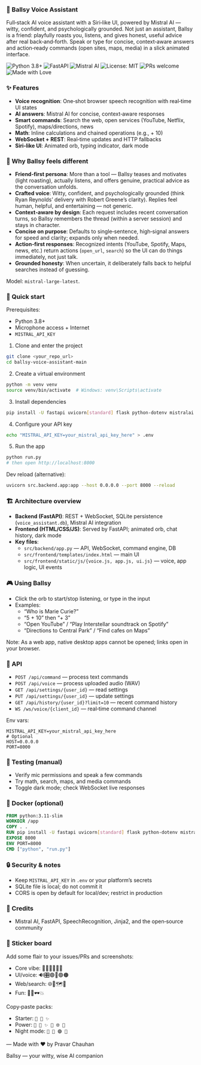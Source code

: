 ### 🎤 Ballsy Voice Assistant

Full‑stack AI voice assistant with a Siri‑like UI, powered by Mistral AI — witty, confident, and psychologically grounded. Not just an assistant, Ballsy is a friend: playfully roasts you, listens, and gives honest, useful advice after real back‑and‑forth. Speak or type for concise, context‑aware answers and action‑ready commands (open sites, maps, media) in a slick animated interface.

![Python 3.8+](https://img.shields.io/badge/Python-3.8%2B-blue?logo=python)
![FastAPI](https://img.shields.io/badge/FastAPI-0.100%2B-009688?logo=fastapi)
![Mistral AI](https://img.shields.io/badge/Mistral%20AI-enabled-6f42c1)
![License: MIT](https://img.shields.io/badge/License-MIT-yellow.svg)
![PRs welcome](https://img.shields.io/badge/PRs-welcome-brightgreen.svg?logo=git)
![Made with Love](https://img.shields.io/badge/made%20with-❤️-ff69b4)

### ✨ Features

- **Voice recognition**: One‑shot browser speech recognition with real‑time UI states
- **AI answers**: Mistral AI for concise, context‑aware responses
- **Smart commands**: Search the web, open services (YouTube, Netflix, Spotify), maps/directions, news
- **Math**: Inline calculations and chained operations (e.g., + 10)
- **WebSocket + REST**: Real‑time updates and HTTP fallbacks
- **Siri‑like UI**: Animated orb, typing indicator, dark mode

### 🤘 Why Ballsy feels different

- **Friend‑first persona**: More than a tool — Ballsy teases and motivates (light roasting), actually listens, and offers genuine, practical advice as the conversation unfolds.
- **Crafted voice**: Witty, confident, and psychologically grounded (think Ryan Reynolds’ delivery with Robert Greene’s clarity). Replies feel human, helpful, and entertaining — not generic.
- **Context‑aware by design**: Each request includes recent conversation turns, so Ballsy remembers the thread (within a server session) and stays in character.
- **Concise on purpose**: Defaults to single‑sentence, high‑signal answers for speed and clarity; expands only when needed.
- **Action‑first responses**: Recognized intents (YouTube, Spotify, Maps, news, etc.) return actions (`open_url`, `search`) so the UI can do things immediately, not just talk.
- **Grounded honesty**: When uncertain, it deliberately falls back to helpful searches instead of guessing.

Model: `mistral-large-latest`.

### 🚀 Quick start

Prerequisites:
- Python 3.8+
- Microphone access + Internet
- `MISTRAL_API_KEY`

1) Clone and enter the project
```bash
git clone <your_repo_url>
cd ballsy-voice-assistant-main
```

2) Create a virtual environment
```bash
python -m venv venv
source venv/bin/activate  # Windows: venv\Scripts\activate
```

3) Install dependencies
```bash
pip install -U fastapi uvicorn[standard] flask python-dotenv mistralai SpeechRecognition pydantic python-multipart websockets jinja2
```

4) Configure your API key
```bash
echo "MISTRAL_API_KEY=your_mistral_api_key_here" > .env
```

5) Run the app
```bash
python run.py
# then open http://localhost:8000
```

Dev reload (alternative):
```bash
uvicorn src.backend.app:app --host 0.0.0.0 --port 8000 --reload
```

### 🏗️ Architecture overview

- **Backend (FastAPI)**: REST + WebSocket, SQLite persistence (`voice_assistant.db`), Mistral AI integration
- **Frontend (HTML/CSS/JS)**: Served by FastAPI; animated orb, chat history, dark mode
- **Key files**:
  - `src/backend/app.py` — API, WebSocket, command engine, DB
  - `src/frontend/templates/index.html` — main UI
  - `src/frontend/static/js/{voice.js, app.js, ui.js}` — voice, app logic, UI events

### 🎮 Using Ballsy

- Click the orb to start/stop listening, or type in the input
- Examples:
  - “Who is Marie Curie?”
  - “5 + 10” then “+ 3”
  - “Open YouTube” / “Play Interstellar soundtrack on Spotify”
  - “Directions to Central Park” / “Find cafes on Maps”

Note: As a web app, native desktop apps cannot be opened; links open in your browser.

### 🔌 API

- `POST /api/command` — process text commands
- `POST /api/voice` — process uploaded audio (WAV)
- `GET /api/settings/{user_id}` — read settings
- `PUT /api/settings/{user_id}` — update settings
- `GET /api/history/{user_id}?limit=10` — recent command history
- `WS /ws/voice/{client_id}` — real‑time command channel

Env vars:
```env
MISTRAL_API_KEY=your_mistral_api_key_here
# Optional
HOST=0.0.0.0
PORT=8000
```

### 🧪 Testing (manual)

- Verify mic permissions and speak a few commands
- Try math, search, maps, and media commands
- Toggle dark mode; check WebSocket live responses

### 🐳 Docker (optional)

```dockerfile
FROM python:3.11-slim
WORKDIR /app
COPY . .
RUN pip install -U fastapi uvicorn[standard] flask python-dotenv mistralai SpeechRecognition pydantic python-multipart websockets jinja2
EXPOSE 8000
ENV PORT=8000
CMD ["python", "run.py"]
```

### 🔒 Security & notes

- Keep `MISTRAL_API_KEY` in `.env` or your platform’s secrets
- SQLite file is local; do not commit it
- CORS is open by default for local/dev; restrict in production

### 🙏 Credits

- Mistral AI, FastAPI, SpeechRecognition, Jinja2, and the open‑source community

### 🧩 Sticker board

Add some flair to your issues/PRs and screenshots:

- Core vibe: 🎤🧠✨🚀🌙💬
- UI/voice: 🔊🎛️🟣🔵🟢🟠
- Web/search: 🌐🔎🗺️🧭
- Fun: 🦾🔥🕶️💥

Copy‑paste packs:

- Starter: `🎤 🧠 ✨`
- Power: `🎤 🧠 ✨ 🚀 🌐 🔎`
- Night mode: `🌙 🎤 🟣 💬`

— Made with ❤️ by Pravar Chauhan

Ballsy — your witty, wise AI companion

